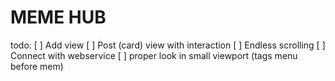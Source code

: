# MEME HUB

todo:
[ ] Add view
[ ] Post (card) view with interaction
[ ] Endless scrolling
[ ] Connect with webservice
[ ] proper look in small viewport (tags menu before mem)
